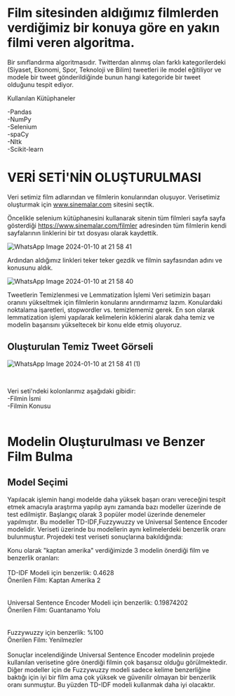 # Film sitesinden aldığımız filmlerden verdiğimiz bir konuya göre en yakın filmi veren algoritma.

Bir sınıflandırma algoritmasıdır. Twitterdan alınmış olan farklı kategorilerdeki (Siyaset, Ekonomi, Spor, Teknoloji ve Bilim) tweetleri ile model eğitiliyor ve modele bir tweet gönderildiğinde bunun hangi kategoride bir tweet olduğunu tespit ediyor.

Kullanılan Kütüphaneler<br/>

-Pandas<br/>
-NumPy<br/>
-Selenium<br/>
-spaCy<br/>
-Nltk<br/>
-Scikit-learn<br/>




# VERİ SETİ'NİN OLUŞTURULMASI

Veri setimiz film adlarından ve filmlerin konularından oluşuyor. Verisetimiz oluşturmak için www.sinemalar.com sitesini seçtik.

Öncelikle selenium kütüphanesini kullanarak sitenin tüm filmleri sayfa sayfa gösterdiği https://www.sinemalar.com/filmler adresinden tüm filmlerin kendi sayfalarının linklerini bir txt dosyası olarak kaydettik. 

![WhatsApp Image 2024-01-10 at 21 58 41](https://github.com/Xpmian/Dogal-Dil-isleme-Projesi-/assets/115807439/dcd3cf16-0dc1-4f73-900c-9aba02c47ece)


Ardından aldığımız linkleri teker teker gezdik ve filmin sayfasından adını ve konusunu aldık.

![WhatsApp Image 2024-01-10 at 21 58 40](https://github.com/Xpmian/Dogal-Dil-isleme-Projesi-/assets/115807439/b243f4d1-1f4a-40b3-83d5-064b9885a1a2)


Tweetlerin Temizlenmesi ve Lemmatization İşlemi
Veri setimizin başarı oranını yükseltmek için filmlerin konularını arındırmamız lazım. Konulardaki noktalama işaretleri, stopwordler vs. temizlememiz gerek. En son olarak lemmatization işlemi yapılarak kelimelerin köklerini alarak daha temiz ve modelin başarısını yükseltecek bir konu elde etmiş oluyoruz.

## Oluşturulan Temiz Tweet Görseli

![WhatsApp Image 2024-01-10 at 21 58 41 (1)](https://github.com/Xpmian/Dogal-Dil-isleme-Projesi-/assets/115807439/07db955d-3338-4806-85c3-15b33da2148c)

<br/>

Veri seti'ndeki kolonlarımız aşağıdaki gibidir:<br/>
-Filmin İsmi<br/>
-Filmin Konusu<br/>
<br/>

# Modelin Oluşturulması ve Benzer Film Bulma<br/>

## Model Seçimi
Yapılacak işlemin hangi modelde daha yüksek başarı oranı vereceğini tespit etmek amacıyla araştırma yapılıp aynı zamanda bazı modeller üzerinde de test edilmiştir. Başlangıç olarak 3 popüler model üzerinde denemeler yapılmıştır. Bu modeller TD-IDF,Fuzzywuzzy ve Universal Sentence Encoder modelidir. Veriseti üzerinde bu modellerin aynı kelimelerdeki benzerlik oranı bulunmuştur. Projedeki test veriseti sonuçlarına bakıldığında:<br/>

Konu olarak "kaptan amerika" verdiğimizde 3 modelin önerdiği film ve benzerlik oranları:<br/><br/>
TD-IDF Modeli için  benzerlik: 0.4628 <br/> Önerilen Film: Kaptan Amerika 2<br/><br/><br/>
Universal Sentence Encoder Modeli için benzerlik: 0.19874202 <br/> Önerilen Film: Guantanamo Yolu<br/><br/><br/>
Fuzzywuzzy için benzerlik: %100 <br/>Önerilen Film: Yenilmezler<br/>
<br/>
Sonuçlar incelendiğinde Universal Sentence Encoder modelinin projede kullanılan verisetine göre önerdiği filmin çok başarısız olduğu görülmektedir. Diğer modeller için de Fuzzywuzzy modeli sadece kelime benzerliğine baktığı için iyi bir film ama çok yüksek ve güvenilir olmayan bir benzerlik oranı sunmuştur. Bu yüzden TD-IDF modeli kullanmak daha iyi olacaktır.
